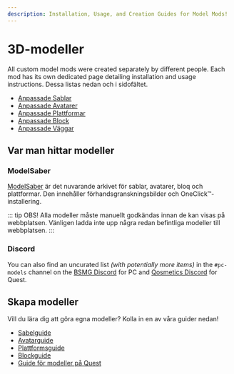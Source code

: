 ```yaml
---
description: Installation, Usage, and Creation Guides for Model Mods!
---
```


# 3D-modeller
All custom model mods were created separately by different people. Each mod has its own dedicated page detailing installation and usage instructions. Dessa listas nedan och i sidofältet.

* [Anpassade Sablar](./custom-sabers.md)
* [Anpassade Avatarer](./custom-avatars.md)
* [Anpassade Plattformar](./custom-platforms.md)
* [Anpassade Block](./custom-notes.md)
* [Anpassade Väggar](./custom-walls.md)

## Var man hittar modeller

### ModelSaber
[ModelSaber](https://modelsaber.com/) är det nuvarande arkivet för sablar, avatarer, bloq och plattformar. Den innehåller förhandsgranskningsbilder och OneClick&trade;-installering.

::: tip OBS! Alla modeller måste manuellt godkändas innan de kan visas på webbplatsen. Vänligen ladda inte upp några redan befintliga modeller till webbplatsen. :::

### Discord
You can also find an uncurated list _(with potentially more items)_ in the `#pc-models` channel on the [BSMG Discord](https://discord.gg/beatsabermods) for PC and [Qosmetics Discord](https://discord.gg/qosmetics) for Quest.

## Skapa modeller
Vill du lära dig att göra egna modeller? Kolla in en av våra guider nedan!

* [Sabelguide](./sabers-guide.md)
* [Avatarguide](./avatars-guide.md)
* [Plattformsguide](./platforms-guide.md)
* [Blockguide](./notes-guide.md)
* [Guide för modeller på Quest](https://github.com/RedBrumbler/Qosmetics/wiki)
